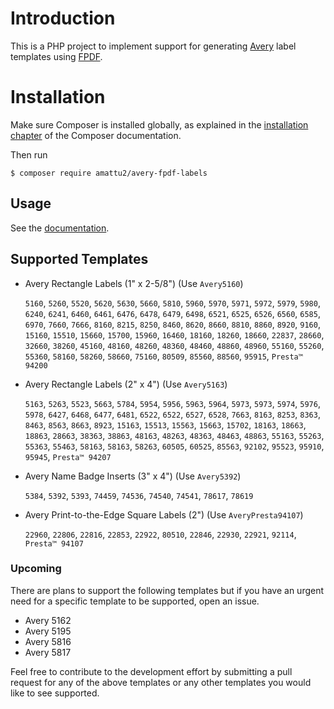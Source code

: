 # Introduction

This is a PHP project to implement support for generating [Avery](https://www.avery.com/templates) label templates using [FPDF](http://fpdf.org/).

# Installation

Make sure Composer is installed globally, as explained in the
[installation chapter](https://getcomposer.org/doc/00-intro.md)
of the Composer documentation.

Then run

```console
$ composer require amattu2/avery-fpdf-labels
```

## Usage

See the [documentation](docs/index.md).

## Supported Templates

- Avery Rectangle Labels (1" x 2-5/8") (Use `Avery5160`)

  `5160`, `5260`, `5520`, `5620`, `5630`, `5660`, `5810`, `5960`, `5970`, `5971`, `5972`, `5979`, `5980`, `6240`, `6241`,
  `6460`, `6461`, `6476`, `6478`, `6479`, `6498`, `6521`, `6525`, `6526`, `6560`, `6585`, `6970`, `7660`, `7666`, `8160`,
  `8215`, `8250`, `8460`, `8620`, `8660`, `8810`, `8860`, `8920`, `9160`, `15160`, `15510`, `15660`, `15700`, `15960`,
  `16460`, `18160`, `18260`, `18660`, `22837`, `28660`, `32660`, `38260`, `45160`, `48160`, `48260`, `48360`, `48460`,
  `48860`, `48960`, `55160`, `55260`, `55360`, `58160`, `58260`, `58660`, `75160`, `80509`, `85560`, `88560`, `95915`,
  `Presta™ 94200`


- Avery Rectangle Labels (2" x 4") (Use `Avery5163`)

  `5163`, `5263`, `5523`, `5663`, `5784`, `5954`, `5956`, `5963`, `5964`, `5973`, `5973`, `5974`, `5976`, `5978`, `6427`,
  `6468`, `6477`, `6481`, `6522`, `6522`, `6527`, `6528`, `7663`, `8163`, `8253`, `8363`, `8463`, `8563`, `8663`, `8923`,
  `15163`, `15513`, `15563`, `15663`, `15702`, `18163`, `18663`, `18863`, `28663`, `38363`, `38863`, `48163`, `48263`,
  `48363`, `48463`, `48863`, `55163`, `55263`, `55363`, `55463`, `58163`, `58163`, `58263`, `60505`, `60525`, `85563`,
  `92102`, `95523`, `95910`, `95945`, `Presta™ 94207`


- Avery Name Badge Inserts (3" x 4") (Use `Avery5392`)

  `5384`, `5392`, `5393`, `74459`, `74536`, `74540`, `74541`, `78617`, `78619`


- Avery Print-to-the-Edge Square Labels (2") (Use `AveryPresta94107`)

  `22960`, `22806`, `22816`, `22853`, `22922`, `80510`, `22846`, `22930`, `22921`, `92114`, `Presta™ 94107`

### Upcoming

There are plans to support the following templates but if you have an urgent need for a specific template to be supported, open an issue.

- Avery 5162
- Avery 5195
- Avery 5816
- Avery 5817

Feel free to contribute to the development effort by submitting a pull request for any of the above templates or any other templates you would like to see supported.
